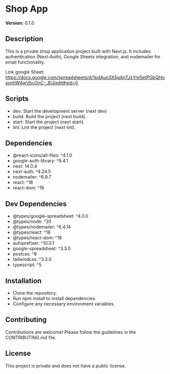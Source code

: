 # Shop App

**Version:** 0.1.0

## Description

This is a private shop application project built with Next.js. It includes authentication (Next-Auth), Google Sheets integration, and nodemailer for email functionality.

Link google Sheet: https://docs.google.com/spreadsheets/d/1pdAuo3XSgAnTJxYre5etPGbQHosonhW4wVbcOnC-_8U/edit#gid=0

## Scripts
* dev: Start the development server (next dev)
* build: Build the project (next build).
* start: Start the project (next start).
* lint: Lint the project (next lint).

## Dependencies
* @react-icons/all-files: ^4.1.0
* google-auth-library: ^9.4.1
* next: 14.0.4
* next-auth: ^4.24.5
* nodemailer: ^6.9.7
* react: ^18
* react-dom: ^18

## Dev Dependencies
* @types/google-spreadsheet: ^4.0.0
* @types/node: ^20
* @types/nodemailer: ^6.4.14
* @types/react: ^18
* @types/react-dom: ^18
* autoprefixer: ^10.0.1
* google-spreadsheet: ^3.3.0
* postcss: ^8
* tailwindcss: ^3.3.0
* typescript: ^5

## Installation
* Clone the repository.
* Run npm install to install dependencies.
* Configure any necessary environment variables.

## Contributing
Contributions are welcome! Please follow the guidelines in the CONTRIBUTING.md file.

## License
This project is private and does not have a public license.
